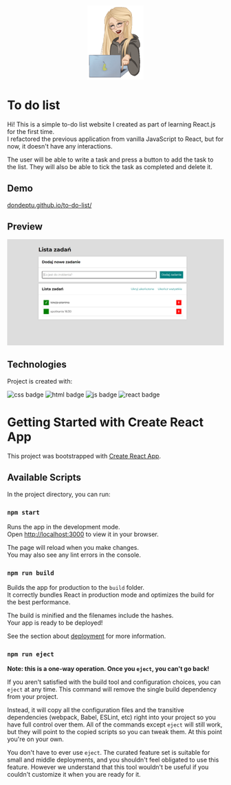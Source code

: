<p align="center"><img src="for_README/my-character.gif" width="130"/></p>

# To do list

Hi! This is a simple to-do list website I created as part of learning React.js for the first time.<br>
I refactored the previous application from vanilla JavaScript to React, but for now, it doesn't have any interactions.

The user will be able to write a task and press a button to add the task to the list. 
They will also be able to tick the task as completed and delete it.

## Demo

[dondeptu.github.io/to-do-list/](https://dondeptu.github.io/to-do-list/)

## Preview

![to-do-list preview](for_README/readme-review.png)

## Technologies
Project is created with:

![css badge](https://img.shields.io/badge/CSS-%231572B6?style=for-the-badge&logo=css3&logoColor=white)
![html badge](https://img.shields.io/badge/HTML-%23E34F26?style=for-the-badge&logo=html5&logoColor=white)
![js badge](https://img.shields.io/badge/JavaScript-%23F7DF1E?style=for-the-badge&logo=javascript&logoColor=black)
![react badge](https://img.shields.io/badge/REACT.JS-%2361DAFB?style=for-the-badge&logo=react&logoColor=black)

# Getting Started with Create React App

This project was bootstrapped with [Create React App](https://github.com/facebook/create-react-app).

## Available Scripts

In the project directory, you can run:

### `npm start`

Runs the app in the development mode.\
Open [http://localhost:3000](http://localhost:3000) to view it in your browser.

The page will reload when you make changes.\
You may also see any lint errors in the console.

### `npm run build`

Builds the app for production to the `build` folder.\
It correctly bundles React in production mode and optimizes the build for the best performance.

The build is minified and the filenames include the hashes.\
Your app is ready to be deployed!

See the section about [deployment](https://facebook.github.io/create-react-app/docs/deployment) for more information.

### `npm run eject`

**Note: this is a one-way operation. Once you `eject`, you can't go back!**

If you aren't satisfied with the build tool and configuration choices, you can `eject` at any time. This command will remove the single build dependency from your project.

Instead, it will copy all the configuration files and the transitive dependencies (webpack, Babel, ESLint, etc) right into your project so you have full control over them. All of the commands except `eject` will still work, but they will point to the copied scripts so you can tweak them. At this point you're on your own.

You don't have to ever use `eject`. The curated feature set is suitable for small and middle deployments, and you shouldn't feel obligated to use this feature. However we understand that this tool wouldn't be useful if you couldn't customize it when you are ready for it.